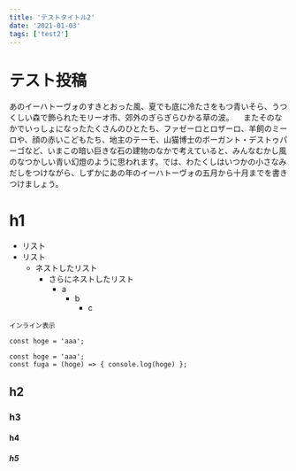 ```yaml
---
title: 'テストタイトル2'
date: '2021-01-03'
tags: ['test2']
---
```


# テスト投稿

あのイーハトーヴォのすきとおった風、夏でも底に冷たさをもつ青いそら、うつくしい森で飾られたモリーオ市、郊外のぎらぎらひかる草の波。
　またそのなかでいっしょになったたくさんのひとたち、ファゼーロとロザーロ、羊飼のミーロや、顔の赤いこどもたち、地主のテーモ、山猫博士のボーガント・デストゥパーゴなど、いまこの暗い巨きな石の建物のなかで考えていると、みんなむかし風のなつかしい青い幻燈のように思われます。では、わたくしはいつかの小さなみだしをつけながら、しずかにあの年のイーハトーヴォの五月から十月までを書きつけましょう。

# h1

- リスト
- リスト
  - ネストしたリスト
    - さらにネストしたリスト
      - a
        - b
          - c

`インライン表示`

`const hoge = 'aaa';`

```
const hoge = 'aaa';
const fuga = (hoge) => { console.log(hoge) };
```

## h2

### h3

#### h4

##### h5